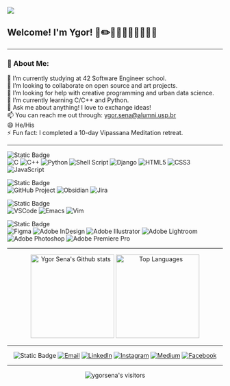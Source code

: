 
![](profile-git-animation.gif)

## Welcome! I'm Ygor! 📐✏️👷🏻📸👨🏻‍💻️✍🏻

---

### 💫 About Me:

🔭 I’m currently studying at 42 Software Engineer school.<br>
👯 I’m looking to collaborate on open source and art projects.<br>
🤝 I’m looking for help with creative programming and urban data science.<br>
🌱 I’m currently learning C/C++ and Python.<br>
💬 Ask me about anything! I love to exchange ideas!<br>
📫 You can reach me out through: ygor.sena@alumni.usp.br<br>
😄 He/His<br>
⚡ Fun fact: I completed a 10-day Vipassana Meditation retreat.

---
![Static Badge](https://img.shields.io/badge/tech%20stacks-555555?style=for-the-badge)  
![C](https://img.shields.io/badge/C-0d1117?style=for-the-badge&logo=c&logoColor=white)
![C++](https://img.shields.io/badge/C++-0d1117?style=for-the-badge&logo=c&logoColor=white)
![Python](https://img.shields.io/badge/Python-0d1117?style=for-the-badge&logo=python&logoColor=white)
![Shell Script](https://img.shields.io/badge/Shell_Script-0d1117?style=for-the-badge&logo=gnu-bash&logoColor=white)
![Django](https://img.shields.io/badge/Django-0d1117?style=for-the-badge&logo=django&logoColor=white)
![HTML5](https://img.shields.io/badge/html5-0d1117.svg?style=for-the-badge&logo=html5&logoColor=white)
![CSS3](https://img.shields.io/badge/css3-0d1117.svg?style=for-the-badge&logo=css3&logoColor=white)
![JavaScript](https://img.shields.io/badge/javascript-0d1117.svg?style=for-the-badge&logo=javascript&logoColor=white)

![Static Badge](https://img.shields.io/badge/management%20stacks-555555?style=for-the-badge)  
![GitHub Project](https://img.shields.io/badge/GitHub%20project-0d1117?style=for-the-badge&logo=github&logoColor=white)
![Obsidian](https://img.shields.io/badge/Obsidian-0d1117?style=for-the-badge&logo=Obsidian&logoColor=white)
![Jira](https://img.shields.io/badge/Jira-0d1117?style=for-the-badge&logo=Jira&logoColor=white)

![Static Badge](https://img.shields.io/badge/text%20editors-555555?style=for-the-badge)  
![VSCode](https://img.shields.io/badge/VSCode-0d1117?style=for-the-badge&logo=Visual%20Studio%20Code&logoColor=white)
![Emacs](https://img.shields.io/badge/Emacs-0d1117?style=for-the-badge&logo=GNU%20Emacs&logoColor=white)
![Vim](https://img.shields.io/badge/Vim-0d1117?style=for-the-badge&logo=Vim&logoColor=white)

![Static Badge](https://img.shields.io/badge/creative%20stacks-555555?style=for-the-badge)  
![Figma](https://img.shields.io/badge/Figma-0d1117?style=for-the-badge&logo=figma&logoColor=white)
![Adobe InDesign](https://img.shields.io/badge/Adobe%20InDesign-0d1117?style=for-the-badge&logo=Adobe%20InDesign&logoColor=white)
![Adobe Illustrator](https://img.shields.io/badge/Adobe%20Illustrator-0d1117?style=for-the-badge&logo=adobe%20illustrator&logoColor=white)
![Adobe Lightroom](https://img.shields.io/badge/Adobe%20Lightroom-0d1117?style=for-the-badge&logo=Adobe%20Lightroom&logoColor=white)
![Adobe Photoshop](https://img.shields.io/badge/Adobe%20Photoshop-0d1117?style=for-the-badge&logo=Adobe%20Photoshop&logoColor=white)
![Adobe Premiere Pro](https://img.shields.io/badge/Adobe%20Premiere%20Pro-0d1117?style=for-the-badge&logo=Adobe%20Premiere%20Pro&logoColor=white)

---
<div align="center">
	<img src="https://github-readme-stats.vercel.app/api?username=ygor-sena&theme=transparent&show_icons=true&layout=compact&line_height=25&title_color=fff&text_color=e6edf3&icon_color=9f9f9f&bg_color=0d1117&custom_title=My%20GitHub%20stats%20%26%20most%20used%20languages&width=250" alt="Ygor Sena's Github stats" height=195>
    <img src="https://github-readme-stats.vercel.app/api/top-langs/?username=ygor-sena&langs_count=5&theme=transparent&layout=donut&hide_border=false&title_color=fff&text_color=e6edf3&bg_color=0d1117&hide_title=true&chart_width=200" alt="Top Languages" height=195/>
</div>

---
<div align="center">
	
![Static Badge](https://img.shields.io/badge/contact%20me-%23555555?style=for-the-badge)
[![Email](https://img.shields.io/badge/Email-0d1117?style=for-the-badge&logo=Mail.Ru&logoColor=white)](https://mail.google.com/mail/u/0/?fs=1&to=ygor.sena@alumni.usp.br&tf=cm)
[![LinkedIn](https://img.shields.io/badge/LinkedIn-0d1117.svg?style=for-the-badge&logo=linkedin&logoColor=white)](https://linkedin.com/in/ygor-sena)
[![Instagram](https://img.shields.io/badge/Instagram-0d1117?style=for-the-badge&logo=instagram&logoColor=white)](https://instagram.com/ygorgsena)
[![Medium](https://img.shields.io/badge/Medium-0d1117?style=for-the-badge&logo=medium&logoColor=white)](https://medium.com/@ygorgsena)
[![Facebook](https://img.shields.io/badge/Facebook-0d1117?style=for-the-badge&logo=facebook&logoColor=white)](https://facebook.com/ygor.goes.378)

</div>


---
<p align="center">
    <img alt="ygorsena's visitors" src="https://komarev.com/ghpvc/?username=ygorsena&color=blue&style=for-the-badge&label=visitors" />	
</p>


<!-- Proudly created with GPRM ( https://gprm.itsvg.in ) -->

